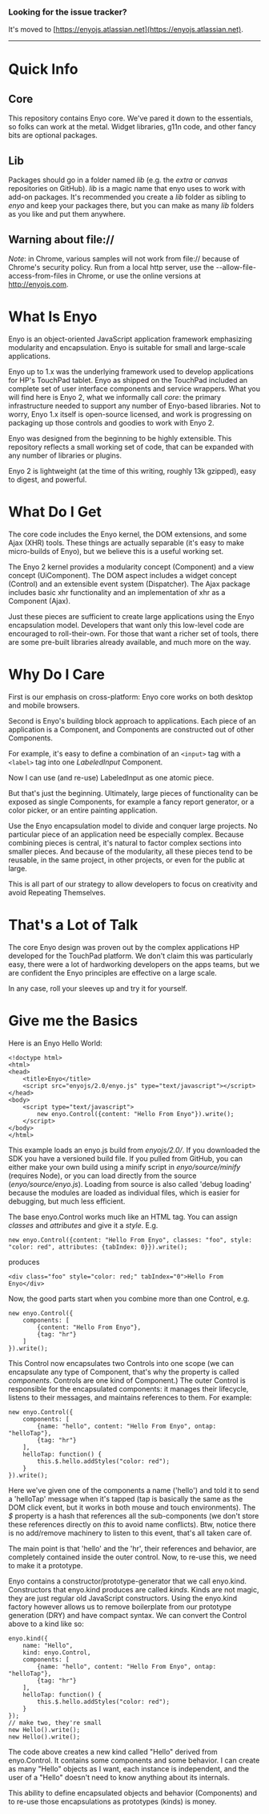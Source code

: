 ### Looking for the issue tracker?  
It's moved to [https://enyojs.atlassian.net](https://enyojs.atlassian.net).

---

# Quick Info

## Core

This repository contains Enyo core. We've pared it down to the essentials, so folks can work at the metal. Widget libraries, g11n code, and other fancy bits are optional packages.

## Lib

Packages should go in a folder named _lib_ (e.g. the _extra_ or _canvas_ repositories on GitHub). _lib_ is a magic name that enyo uses to work with add-on packages. It's recommended you create a _lib_ folder as sibling to _enyo_ and keep your packages there, but you can make as many _lib_ folders as you like and put them anywhere.

## Warning about file://

_Note_: in Chrome, various samples will not work from file:// because of Chrome's security policy. Run from a local http server, use the --allow-file-access-from-files in Chrome, or use the online versions at http://enyojs.com.

# What Is Enyo

Enyo is an object-oriented JavaScript application framework emphasizing modularity and encapsulation. Enyo is suitable for small and large-scale applications.

Enyo up to 1.x was the underlying framework used to develop applications for HP's TouchPad tablet. Enyo as shipped on the TouchPad included an complete set of user interface components and service wrappers. What you will find here is Enyo 2, what we informally call _core_: the primary infrastructure needed to support any number of Enyo-based libraries. Not to worry, Enyo 1.x itself is open-source licensed, and work is progressing on packaging up those controls and goodies to work with Enyo 2.

Enyo was designed from the beginning to be highly extensible. This repository reflects a small working set of code, that can be expanded with any number of libraries or plugins. 

Enyo 2 is lightweight (at the time of this writing, roughly 13k gzipped), easy to digest, and powerful. 

# What Do I Get

The core code includes the Enyo kernel, the DOM extensions, and some Ajax (XHR) tools. These things are actually separable (it's easy to make micro-builds of Enyo), but we believe this is a useful working set. 

The Enyo 2 kernel provides a modularity concept (Component) and a view concept (UiComponent). The DOM aspect includes a widget concept (Control) and an extensible event system (Dispatcher). The Ajax package includes basic xhr functionality and an implementation of xhr as a Component (Ajax).

Just these pieces are sufficient to create large applications using the Enyo encapsulation model. Developers that want only this low-level code are encouraged to roll-their-own. For those that want a richer set of tools, there are some pre-built libraries already available, and much more on the way.

# Why Do I Care

First is our emphasis on cross-platform: Enyo core works on both desktop and mobile browsers.

Second is Enyo's building block approach to applications. Each piece of an application is a Component, and Components are constructed out of other Components.

For example, it's easy to define a combination of an `<input>` tag with a `<label>` tag into one _LabeledInput_ Component. 

Now I can use (and re-use) LabeledInput as one atomic piece. 

But that's just the beginning. Ultimately, large pieces of functionality can be exposed as single Components, for example a fancy report generator, or a color picker, or an entire painting application.

Use the Enyo encapsulation model to divide and conquer large projects. No particular piece of an application need be especially complex. Because combining pieces is central, it's natural to factor complex sections into smaller pieces. And because of the modularity, all these pieces tend to be reusable, in the same project, in other projects, or even for the public at large.

This is all part of our strategy to allow developers to focus on creativity and avoid Repeating Themselves.

# That's a Lot of Talk

The core Enyo design was proven out by the complex applications HP developed for the TouchPad platform. We don't claim this was particularly easy, there were a lot of hardworking developers on the apps teams, but we are confident the Enyo principles are effective on a large scale.

In any case, roll your sleeves up and try it for yourself.

# Give me the Basics

Here is an Enyo Hello World:

	<!doctype html>
	<html>
	<head>
		<title>Enyo</title>
		<script src="enyojs/2.0/enyo.js" type="text/javascript"></script>
	</head>
	<body>
		<script type="text/javascript">
			new enyo.Control({content: "Hello From Enyo"}).write();
		</script>
	</body>
	</html>

This example loads an enyo.js build from _enyojs/2.0/_. If you downloaded the SDK you have a versioned build file. If you pulled from GitHub, you can either make your own build using a minify script in _enyo/source/minify_ (requires Node), or you can load directly from the source (_enyo/source/enyo.js_). Loading from source is also called 'debug loading' because the modules are loaded as individual files, which is easier for debugging, but much less efficient.

The base enyo.Control works much like an HTML tag. You can assign _classes_ and _attributes_ and give it a _style_. E.g.

	new enyo.Control({content: "Hello From Enyo", classes: "foo", style: "color: red", attributes: {tabIndex: 0}}).write();

produces

	<div class="foo" style="color: red;" tabIndex="0">Hello From Enyo</div>

Now, the good parts start when you combine more than one Control, e.g.

	new enyo.Control({
		components: [
			{content: "Hello From Enyo"},
			{tag: "hr"}
		]
	}).write();

This Control now encapsulates two Controls into one scope (we can encapsulate any type of Component, that's why the property is called _components_. Controls are one kind of Component.) The outer Control is responsible for the encapsulated components: it manages their lifecycle, listens to their messages, and maintains references to them. For example:

	new enyo.Control({
		components: [
			{name: "hello", content: "Hello From Enyo", ontap: "helloTap"},
			{tag: "hr"}
		],
		helloTap: function() {
			this.$.hello.addStyles("color: red");
		}
	}).write();

Here we've given one of the components a name ('hello') and told it to send a 'helloTap' message when it's tapped (tap is basically the same as the DOM click event, but it works in both mouse and touch environments). The _$_ property is a hash that references all the sub-components (we don't store these references directly on _this_ to avoid name conflicts). Btw, notice there is no add/remove machinery to listen to this event, that's all taken care of.

The main point is that 'hello' and the 'hr', their references and behavior, are completely contained inside the outer control. Now, to re-use this, we need to make it a prototype.

Enyo contains a constructor/prototype-generator that we call enyo.kind. Constructors that enyo.kind produces are called _kinds_. Kinds are not magic, they are just regular old JavaScript constructors. Using the enyo.kind factory however allows us to remove boilerplate from our prototype generation (DRY) and have compact syntax. We can convert the Control above to a kind like so:

	enyo.kind({
		name: "Hello",
		kind: enyo.Control,
		components: [
			{name: "hello", content: "Hello From Enyo", ontap: "helloTap"},
			{tag: "hr"}
		],
		helloTap: function() {
			this.$.hello.addStyles("color: red");
		}
	});
	// make two, they're small
	new Hello().write();
	new Hello().write();

The code above creates a new kind called "Hello" derived from enyo.Control. It contains some components and some behavior. I can create as many "Hello" objects as I want, each instance is independent, and the user of a "Hello" doesn't need to know anything about its internals.

This ability to define encapsulated objects and behavior (Components) and to re-use those encapsulations as prototypes (kinds) is money.
